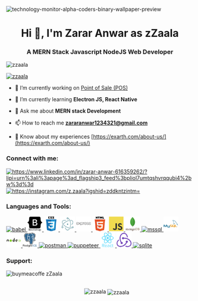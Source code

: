 
![technology-monitor-alpha-coders-binary-wallpaper-preview](https://user-images.githubusercontent.com/116944857/211139162-93e7d43e-498d-4bd5-b9a4-a4e3967dc9f0.jpg)

<h1 align="center">Hi 👋, I'm Zarar Anwar as zZaala</h1>
<h3 align="center">A MERN Stack Javascript NodeJS Web Developer</h3>

<p align="left"> <img src="https://komarev.com/ghpvc/?username=zzaala&label=Profile%20views&color=0e75b6&style=flat" alt="zzaala" /> </p>

<p align="left"> <a href="https://github.com/ryo-ma/github-profile-trophy"><img src="https://github-profile-trophy.vercel.app/?username=zzaala" alt="zzaala" /></a> </p>

- 🔭 I’m currently working on [Point of Sale (POS)](exarth.com)

- 🌱 I’m currently learning **Electron JS, React Native**

- 💬 Ask me about **MERN stack Development**

- 📫 How to reach me **zararanwar1234321@gmail.com**

- 📄 Know about my experiences [https://exarth.com/about-us/](https://exarth.com/about-us/)

<h3 align="left">Connect with me:</h3>
<p align="left">
<a href="https://linkedin.com/in/https://www.linkedin.com/in/zarar-anwar-616359262/?lipi=urn%3ali%3apage%3ad_flagship3_feed%3bpliol7umtqshvrqqubi4%2bw%3d%3d" target="blank"><img align="center" src="https://raw.githubusercontent.com/rahuldkjain/github-profile-readme-generator/master/src/images/icons/Social/linked-in-alt.svg" alt="https://www.linkedin.com/in/zarar-anwar-616359262/?lipi=urn%3ali%3apage%3ad_flagship3_feed%3bpliol7umtqshvrqqubi4%2bw%3d%3d" height="30" width="40" /></a>
<a href="https://instagram.com/https://instagram.com/z.zaala?igshid=zddkntzintm=" target="blank"><img align="center" src="https://raw.githubusercontent.com/rahuldkjain/github-profile-readme-generator/master/src/images/icons/Social/instagram.svg" alt="https://instagram.com/z.zaala?igshid=zddkntzintm=" height="30" width="40" /></a>
</p>

<h3 align="left">Languages and Tools:</h3>
<p align="left"> <a href="https://babeljs.io/" target="_blank" rel="noreferrer"> <img src="https://www.vectorlogo.zone/logos/babeljs/babeljs-icon.svg" alt="babel" width="40" height="40"/> </a> <a href="https://getbootstrap.com" target="_blank" rel="noreferrer"> <img src="https://raw.githubusercontent.com/devicons/devicon/master/icons/bootstrap/bootstrap-plain-wordmark.svg" alt="bootstrap" width="40" height="40"/> </a> <a href="https://www.w3schools.com/css/" target="_blank" rel="noreferrer"> <img src="https://raw.githubusercontent.com/devicons/devicon/master/icons/css3/css3-original-wordmark.svg" alt="css3" width="40" height="40"/> </a> <a href="https://www.electronjs.org" target="_blank" rel="noreferrer"> <img src="https://raw.githubusercontent.com/devicons/devicon/master/icons/electron/electron-original.svg" alt="electron" width="40" height="40"/> </a> <a href="https://expressjs.com" target="_blank" rel="noreferrer"> <img src="https://raw.githubusercontent.com/devicons/devicon/master/icons/express/express-original-wordmark.svg" alt="express" width="40" height="40"/> </a> <a href="https://www.w3.org/html/" target="_blank" rel="noreferrer"> <img src="https://raw.githubusercontent.com/devicons/devicon/master/icons/html5/html5-original-wordmark.svg" alt="html5" width="40" height="40"/> </a> <a href="https://developer.mozilla.org/en-US/docs/Web/JavaScript" target="_blank" rel="noreferrer"> <img src="https://raw.githubusercontent.com/devicons/devicon/master/icons/javascript/javascript-original.svg" alt="javascript" width="40" height="40"/> </a> <a href="https://www.mongodb.com/" target="_blank" rel="noreferrer"> <img src="https://raw.githubusercontent.com/devicons/devicon/master/icons/mongodb/mongodb-original-wordmark.svg" alt="mongodb" width="40" height="40"/> </a> <a href="https://www.microsoft.com/en-us/sql-server" target="_blank" rel="noreferrer"> <img src="https://www.svgrepo.com/show/303229/microsoft-sql-server-logo.svg" alt="mssql" width="40" height="40"/> </a> <a href="https://www.mysql.com/" target="_blank" rel="noreferrer"> <img src="https://raw.githubusercontent.com/devicons/devicon/master/icons/mysql/mysql-original-wordmark.svg" alt="mysql" width="40" height="40"/> </a> <a href="https://nodejs.org" target="_blank" rel="noreferrer"> <img src="https://raw.githubusercontent.com/devicons/devicon/master/icons/nodejs/nodejs-original-wordmark.svg" alt="nodejs" width="40" height="40"/> </a> <a href="https://www.postgresql.org" target="_blank" rel="noreferrer"> <img src="https://raw.githubusercontent.com/devicons/devicon/master/icons/postgresql/postgresql-original-wordmark.svg" alt="postgresql" width="40" height="40"/> </a> <a href="https://postman.com" target="_blank" rel="noreferrer"> <img src="https://www.vectorlogo.zone/logos/getpostman/getpostman-icon.svg" alt="postman" width="40" height="40"/> </a> <a href="https://github.com/puppeteer/puppeteer" target="_blank" rel="noreferrer"> <img src="https://www.vectorlogo.zone/logos/pptrdev/pptrdev-official.svg" alt="puppeteer" width="40" height="40"/> </a> <a href="https://reactjs.org/" target="_blank" rel="noreferrer"> <img src="https://raw.githubusercontent.com/devicons/devicon/master/icons/react/react-original-wordmark.svg" alt="react" width="40" height="40"/> </a> <a href="https://redux.js.org" target="_blank" rel="noreferrer"> <img src="https://raw.githubusercontent.com/devicons/devicon/master/icons/redux/redux-original.svg" alt="redux" width="40" height="40"/> </a> <a href="https://www.sqlite.org/" target="_blank" rel="noreferrer"> <img src="https://www.vectorlogo.zone/logos/sqlite/sqlite-icon.svg" alt="sqlite" width="40" height="40"/> </a> </p>

<h3 align="left">Support:</h3>
<p><a href="https://www.buymeacoffee.com/buymeacoffe zZaala"> <img align="left" src="https://cdn.buymeacoffee.com/buttons/v2/default-yellow.png" height="50" width="210" alt="buymeacoffe zZaala" /></a></p><br><br>

<p><img align="left" src="https://github-readme-stats.vercel.app/api/top-langs?username=zzaala&show_icons=true&locale=en&layout=compact" alt="zzaala" /></p>

<p>&nbsp;<img align="center" src="https://github-readme-stats.vercel.app/api?username=zzaala&show_icons=true&locale=en" alt="zzaala" /></p>

